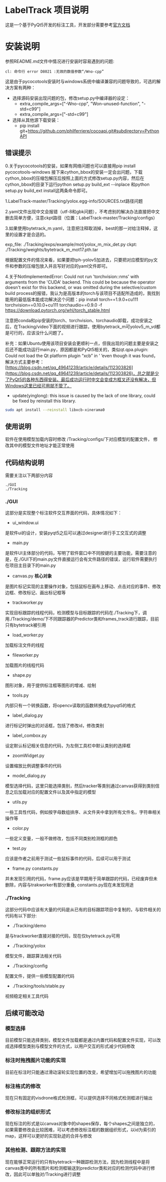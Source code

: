 # LabelTrack 项目说明

这是一个基于PyQt5开发的标注工具，开发部分需要参考[官方文档](https://doc.qt.io/qtforpython-5/modules.html)

# 安装说明

参照README.md文件中情况进行安装时容易遇到的问题:

```
cl: 命令行 error D8021 :无效的数值参数“/Wno-cpp”
```

这是由于pycocotools安装时与windows系统中编译兼容的问题导致的，可选的解决方案有两种：

- 选择源码安装出现问题的包，修改setup.py中编译器的设定：
  - extra_compile_args=["-Wno-cpp", "Won-unused-function", "-std=c99"]
  - extra_compile_args=["-std=c99"]
- 选择从其他源下载安装：
  - pip install git+<https://github.com/philferriere/cocoapi.git#subdirectory=PythonAPI>

## 错误提示

0.关于pycocotools的安装，如果有网络问题也可以直接用pip install pycocotools-windows
接下来cython_bbox的安装一定会出问题，下载cython_bbox的压缩包解压后按照上面的方式修改setup.py内容，然后在cython_bbox的目录下运行python setup.py build_ext --inplace
和python setup.py build_ext install这两条命令即可。

1.LabelTrack-master/Tracking/yolox.egg-info/SOURCES.txt路径问题

2.yaml文件出现中文会报错（utf-8和gbk问题），不考虑别的解决办法直接把中文删去简单方便，注意ckpt路径（位置：LabelTrack-master/Tracking/configs）

3.如果使用bytetrack_m.yaml，注意把注释取消掉，best的那一对给注释掉，这里的设置才是合适的。

exp_file: ./Tracking/exps/example/mot/yolox_m_mix_det.py
ckpt: ./Tracking/weights/bytetrack_m_mot17.pth.tar

根据配置文件的情况来看，如果要把tph-yolov5加进去，只要把对应模型的py文件和参数的压缩包放入并且写好对应的yaml文件即可。

4.关于NotImplementedError: Could not run 'torchvision::nms' with arguments from the 'CUDA' backend. This could be because the operator doesn't exist for this backend, or was omitted during the selective/custom build process的报错，我认为是高版本的torch与该项目不适配所造成的，我找到能用的最低版本能成功解决这个问题：pip install torch==1.9.0+cu111 torchvision==0.10.0+cu111 torchaudio==0.9.0 -f <https://download.pytorch.org/whl/torch_stable.html>

注意把conda和pip安装的torch、torchvision、torchaudio卸载，成功安装之后，在Tracking/video下面的视频进行跟踪，使用bytetrack_m可yolov5_m_vd都是可行的，应该没什么问题了。

补充：如果Ubuntu使用该项目安装会更顺利一点，但我出现的问题主要是安装之后还不能成功运行main.py，原因都是和PyQt5相关的，类似qt.qpa.plugin: Could not load the Qt platform plugin “xcb” in ‘ ’even though it was found，解决方式主要参考： [https://blog.csdn.net/qq_49641239/article/details/112303826](https://blog.csdn.net/qq_49641239/article/details/112303826)，总之就是少了PyQt5的各种东西得安装。最后成功运行时中文会变成方框叉还没有解决，但Windows这里已经可用就不管了。

- update(yinglong): this issue is caused by the lack of one library, could be fixed by reinstall this library.

``` bash
sudo apt install --reinstall libxcb-xinerama0
```

## 使用说明

软件在使用模型加载内容时修改 /Tracking/configs/下对应模型的配置文件， 修改其中的模型文件地址才能正常使用

## 代码结构说明

需要关注以下两部分内容

```
./GUI
./Tracking
```

### ./GUI

这部分是实现整个标注软件交互界面的代码，具体情况如下：

- ui_window.ui

是软件ui的设计，安装pyqt5之后可以通过designer进行手工交互式的调整

- main.py
  
是软件UI主体部分的代码，写明了软件窗口中不同按键的主要功能，需要注意的是，在./GUI下的main.py文件直接运行会有文件路径的错误，运行软件需要执行在项目主目录下的main.py

- canvas.py  **核心对象**

是图片标记实现的主要操作对象，包括鼠标在画布上移动、点击对应的事件、修改边框、修改标记、画出标记框等

- trackworker.py
  
实现目标跟踪的线程代码，检测模型与目标跟踪的代码在./Tracking下，调用./Tracking/demo/下不同跟踪器的Predictor类和frames_track进行跟踪，目前只有bytetrack被引用

- load_worker.py

加载标注文件的线程

- fileworker.py

加载图片的线程代码

- shape.py

图形对象，用于提供标注框等图形的增减、绘制

- tools.py

内部只有一个转换函数，将opencv读取的函数转换成为pyqt5的格式

- label_dialog.py

进行标记时弹出的对话框，包括了修改id，修改类别

- label_combox.py

设定默认标记相关信息的代码，为左侧工具栏中默认类别的选择框

- zoomWidget.py

设置缩放比例调整事件的代码

- model_dialog.py

模型选择代码，这里只能选择类别，然后tracker等类别通过canvas获得到类别信息之后加载对应的配置文件以及其中指定的模型

- utils.py

一些工具性代码，例如按字母数组排序、从文件夹中拿到所有文件名，字符串相关操作等

- color.py

一些定义变量，一般不做修改，包括不同类别检测框的颜色

- test.py
  
应该是作者之前用于测试一些鼠标事件的代码，后续可以用于测试

- frame.py constants.py

并未发现引用的代码，frame.py应该是早期用于简单跟踪的代码，已经废弃但未删除，内容与trakworker有部分重叠,  constants.py现在未发现用途

### ./Tracking

这部分代码中应该有大量的代码是从已有的目标跟踪项目中复制的，与软件相关的代码有以下部分:

- ./Tracking/demo

是与trackworker直接对接的代码，现在仅bytetrack.py可用

- ./Tracking/yolox

模型文件，跟踪算法相关代码

- ./Tracking/config
  
配置文件，提供一些模型配置的代码

- ./Tracking/tools/stable.py

视频稳定相关工具代码

## 后续可能改动

### 模型选择

目前模型只能选择类别，模型文件加载都是通过内置代码和配置文件实现，可以改成选择模型类别与模型文件的方式，以用户交互的形式减少代码修改

### 标注时拖拽图片功能的实现

目前在标注时只能通过滑动滚轮实现位置的改变，希望增加可以拖拽图片的功能

### 标注格式的修改

现在只有固定的visdrone格式检测框，可以提供选择不同格式检测框进行输出

### 修改标注的组织形式

现在标注的形式是以canvas对象中的shapes保存，每个shapes之间是独立的，如果需要修改会比较困难，可以考虑修改标注框的数据组织形式，以id为索引的map，这样可以更好的实现轨迹的合并与修改

### 其他检测、跟踪方法的实现

现在能够正常运行的只有bytetrack一种跟踪检测方法，因为检测线程中是将canvas类中的所有图片和检测框输送到predictor类和对应的检测代码中进行修改，因此可以单独对/Tracking进行调整
